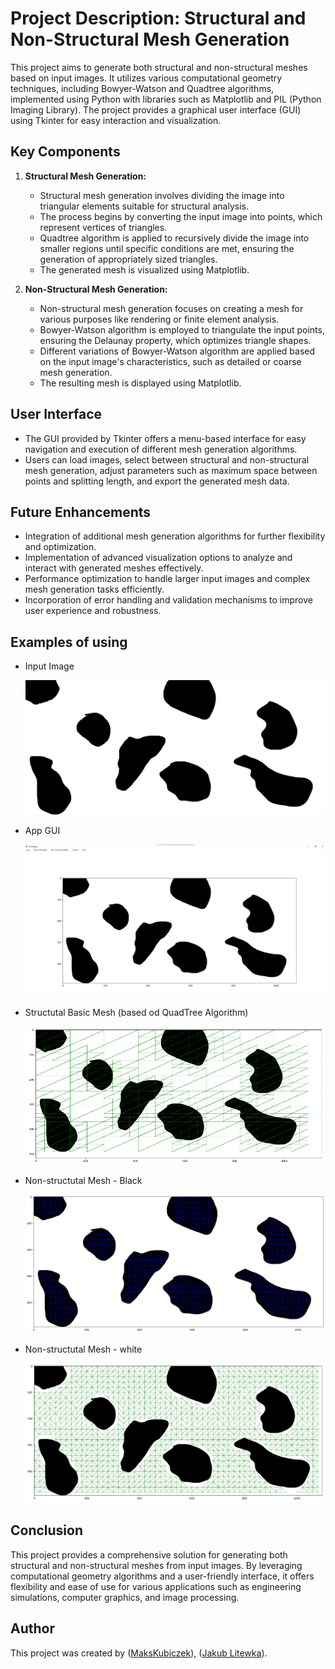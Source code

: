 # Project Description: Structural and Non-Structural Mesh Generation

This project aims to generate both structural and non-structural meshes based on input images. It utilizes various computational geometry techniques, including Bowyer-Watson and Quadtree algorithms, implemented using Python with libraries such as Matplotlib and PIL (Python Imaging Library). The project provides a graphical user interface (GUI) using Tkinter for easy interaction and visualization.

## Key Components

1. **Structural Mesh Generation:**
    - Structural mesh generation involves dividing the image into triangular elements suitable for structural analysis.
    - The process begins by converting the input image into points, which represent vertices of triangles.
    - Quadtree algorithm is applied to recursively divide the image into smaller regions until specific conditions are met, ensuring the generation of appropriately sized triangles.
    - The generated mesh is visualized using Matplotlib.

2. **Non-Structural Mesh Generation:**
    - Non-structural mesh generation focuses on creating a mesh for various purposes like rendering or finite element analysis.
    - Bowyer-Watson algorithm is employed to triangulate the input points, ensuring the Delaunay property, which optimizes triangle shapes.
    - Different variations of Bowyer-Watson algorithm are applied based on the input image's characteristics, such as detailed or coarse mesh generation.
    - The resulting mesh is displayed using Matplotlib.

## User Interface

- The GUI provided by Tkinter offers a menu-based interface for easy navigation and execution of different mesh generation algorithms.
- Users can load images, select between structural and non-structural mesh generation, adjust parameters such as maximum space between points and splitting length, and export the generated mesh data.

## Future Enhancements

- Integration of additional mesh generation algorithms for further flexibility and optimization.
- Implementation of advanced visualization options to analyze and interact with generated meshes effectively.
- Performance optimization to handle larger input images and complex mesh generation tasks efficiently.
- Incorporation of error handling and validation mechanisms to improve user experience and robustness.

## Examples of using

- Input Image

    ![input image](test.png)

- App GUI

    ![GUI](GUI.png)

- Structutal Basic Mesh (based od QuadTree Algorithm)

    ![Structural Mesh](StructuralMeshBasic.png)

- Non-structutal Mesh - Black

    ![Non-structutal Mesh Black](NonSTBlack.png)

- Non-structutal Mesh - white

    ![Non-structutal Mesh Black](NonSTWhite.png)

## Conclusion

This project provides a comprehensive solution for generating both structural and non-structural meshes from input images. By leveraging computational geometry algorithms and a user-friendly interface, it offers flexibility and ease of use for various applications such as engineering simulations, computer graphics, and image processing.

## Author

This project was created by ([MaksKubiczek](https://github.com/MaksKubiczek)), ([Jakub Litewka](https://github.com/DarkRec)).